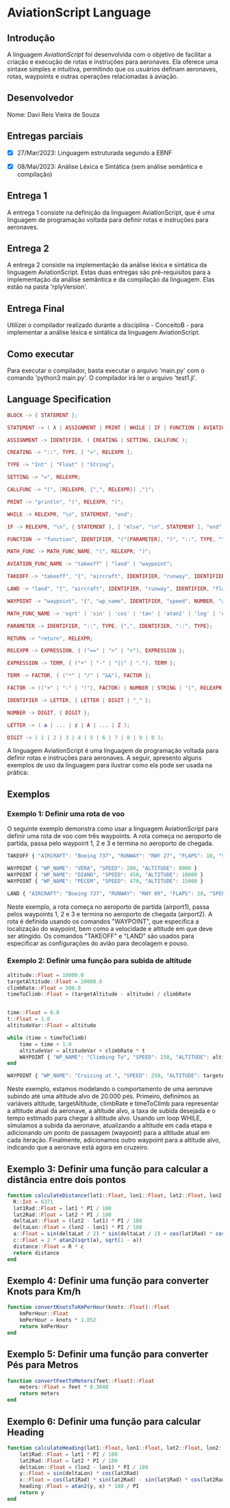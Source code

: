 # AviationScript Language

## Introdução

A linguagem _AviationScript_ foi desenvolvida com o objetivo de facilitar a criação e execução de rotas e
instruções para aeronaves. Ela oferece uma sintaxe simples e intuitiva, permitindo que os usuários definam
aeronaves, rotas, waypoints e outras operações relacionadas à aviação.

## Desenvolvedor

Nome: Davi Reis Vieira de Souza

## Entregas parciais

- [x] 27/Mar/2023: Linguagem estruturada segundo a EBNF

- [x] 08/Mai/2023: Análise Léxica e Sintática (sem análise semântica e compilação)

## Entrega 1

A entrega 1 consiste na definição da linguagem AviationScript, que é uma linguagem de programação voltada para definir rotas e instruções para aeronaves.

## Entrega 2

A entrega 2 consiste na implementação da análise léxica e sintática da linguagem AviationScript. Estas duas entregas são pré-requisitos para a implementação da análise semântica e da compilação da linguagem. Elas estão na pasta 'rplyVersion'.

## Entrega Final

Utilizei o compilador realizado durante a disciplina - ConceitoB - para implementar a análise léxica e sintática da linguagem AviationScript.

## Como executar

Para executar o compilador, basta executar o arquivo 'main.py' com o comando 'python3 main.py'. O compilador irá ler o arquivo 'test1.jl'.

## Language Specification

```lua
BLOCK -> { STATEMENT };

STATEMENT -> ( λ | ASSIGNMENT | PRINT | WHILE | IF | FUNCTION | AVIATION_FUNC | MATH_FUNC | RETURN ), "\n";

ASSIGNMENT -> IDENTIFIER, ( CREATING | SETTING, CALLFUNC );

CREATING -> "::", TYPE, [ "=", RELEXPR ];

TYPE -> "Int" | "Float" | "String";

SETTING -> "=", RELEXPR;

CALLFUNC -> "(", [RELEXPR, {",", RELEXPR}] ,")";

PRINT -> "println", "(", RELEXPR, ")";

WHILE -> RELEXPR, "\n", STATEMENT, "end";

IF -> RELEXPR, "\n", { STATEMENT }, [ "else", "\n", STATEMENT ], "end";

FUNCTION -> "function", IDENTIFIER, "("[PARAMETER], ")", "::", TYPE, "\n", STATEMENT, "end";

MATH_FUNC -> MATH_FUNC_NAME, "(", RELEXPR, ")";

AVIATION_FUNC_NAME -> "takeoff" | "land" | "waypoint";

TAKEOFF -> "takeoff", "{", "aircraft", IDENTIFIER, "runway", IDENTIFIER, "flaps", NUMBER, "speed", NUMBER, "altitude", NUMBER, "}";

LAND -> "land", "{", "aircraft", IDENTIFIER, "runway", IDENTIFIER, "flaps", NUMBER, "speed", NUMBER, "altitude", NUMBER, "}";

WAYPOINT -> "waypoint", "{", "wp_name", IDENTIFIER, "speed", NUMBER, "altitude", NUMBER, "}";

MATH_FUNC_NAME -> 'sqrt' | 'sin' | 'cos' | 'tan' | 'atan2' | 'log' | 'exp' | 'abs' | 'pow';

PARAMETER -> IDENTIFIER, "::", TYPE, {",", IDENTIFIER, "::", TYPE};

RETURN -> "return", RELEXPR;

RELEXPR -> EXPRESSION, { ("==" | ">" | "<"), EXPRESSION };

EXPRESSION -> TERM, { ("+" | "-" | "||" | "."), TERM };

TERM -> FACTOR, { ("*" | "/" | "&&"), FACTOR };

FACTOR -> (("+" | "-" | "!"), FACTOR) | NUMBER | STRING | "(", RELEXPR, ")" | IDENTIFIER, ["(", RELEXPR, {",", RELEXPR} ,")"] | ("READLN", "(", ")") | ("MATH_FUNC_NAME", "(", RELEXPR, {",", RELEXPR} ,")");

IDENTIFIER -> LETTER, { LETTER | DIGIT | "_" };

NUMBER -> DIGIT, { DIGIT };

LETTER -> ( a | ... | z | A | ... | Z );

DIGIT -> ( 1 | 2 | 3 | 4 | 5 | 6 | 7 | 8 | 9 | 0 );
```

A linguagem AviationScript é uma linguagem de programação voltada para definir rotas e instruções para aeronaves. A seguir, apresento alguns exemplos de uso da linguagem para ilustrar como ela pode ser usada na prática:

## Exemplos

### Exemplo 1: Definir uma rota de voo

O seguinte exemplo demonstra como usar a linguagem AviationScript para definir uma rota de voo com três waypoints. A rota começa no aeroporto de partida, passa pelo waypoint 1, 2 e 3 e termina no aeroporto de chegada.

```julia
TAKEOFF { "AIRCRAFT": "Boeing 737", "RUNWAY": "RWY 27", "FLAPS": 10, "SPEED": 200, "ALTITUDE": 5000 }

WAYPOINT { "WP_NAME": "VERA", "SPEED": 280, "ALTITUDE": 8000 }
WAYPOINT { "WP_NAME": "DIANO", "SPEED": 450, "ALTITUDE": 10000 }
WAYPOINT { "WP_NAME": "PECEM", "SPEED": 470, "ALTITUDE": 15000 }

LAND { "AIRCRAFT": "Boeing 737", "RUNWAY": "RWY 09", "FLAPS": 20, "SPEED": 150, "ALTITUDE": 5000 }
```

Neste exemplo, a rota começa no aeroporto de partida (airport1), passa pelos waypoints 1, 2 e 3 e termina no aeroporto de chegada (airport2). A rota é definida usando os comandos "WAYPOINT", que especifica a localização do waypoint, bem como a velocidade e altitude em que deve ser atingido. Os comandos "TAKEOFF" e "LAND" são usados para especificar as configurações do avião para decolagem e pouso.

### Exemplo 2: Definir uma função para subida de altitude

```julia
altitude::Float = 10000.0
targetAltitude::Float = 20000.0
climbRate::Float = 500.0
timeToClimb::Float = (targetAltitude - altitude) / climbRate


time::Float = 0.0
t::Float = 1.0
altitudeVar::Float = altitude

while (time < timeToClimb)
    time = time + 1.0
    altitudeVar = altitudeVar + climbRate * t
    WAYPOINT { "WP_NAME": "Climbing To", "SPEED": 250, "ALTITUDE": altitudeVar }
end

WAYPOINT { "WP_NAME": "Cruising at ", "SPEED": 250, "ALTITUDE": targetAltitude }
```

Neste exemplo, estamos modelando o comportamento de uma aeronave subindo até uma altitude alvo de 20.000 pés. Primeiro, definimos as variáveis altitude, targetAltitude, climbRate e timeToClimb para representar a altitude atual da aeronave, a altitude alvo, a taxa de subida desejada e o tempo estimado para chegar à altitude alvo. Usando um loop WHILE, simulamos a subida da aeronave, atualizando a altitude em cada etapa e adicionando um ponto de passagem (waypoint) para a altitude atual em cada iteração. Finalmente, adicionamos outro waypoint para a altitude alvo, indicando que a aeronave está agora em cruzeiro.

## Exemplo 3: Definir uma função para calcular a distância entre dois pontos

```julia
function calculateDistance(lat1::Float, lon1::Float, lat2::Float, lon2::Float)::Float
  R::Int = 6371
  lat1Rad::Float = lat1 * PI / 180
  lat2Rad::Float = lat2 * PI / 180
  deltaLat::Float = (lat2 - lat1) * PI / 180
  deltaLon::Float = (lon2 - lon1) * PI / 180
  a::Float = sin(deltaLat / 2) * sin(deltaLat / 2) + cos(lat1Rad) * cos(lat2Rad) * sin(deltaLon / 2) * sin(deltaLon / 2)
  c::Float = 2 * atan2(sqrt(a), sqrt(1 - a))
  distance::Float = R * c
  return distance
end
```

## Exemplo 4: Definir uma função para converter Knots para Km/h

```julia
function convertKnotsToKmPerHour(knots::Float)::Float
    kmPerHour::Float
    kmPerHour = knots * 1.852
    return kmPerHour
end
```

## Exemplo 5: Definir uma função para converter Pés para Metros

```julia
function convertFeetToMeters(feet::Float)::Float
    meters::Float = feet * 0.3048
    return meters
end
```

## Exemplo 6: Definir uma função para calcular Heading

```julia
function calculateHeading(lat1::Float, lon1::Float, lat2::Float, lon2::Float)::Float
    lat1Rad::Float = lat1 * PI / 180
    lat2Rad::Float = lat2 * PI / 180
    deltaLon::Float = (lon2 - lon1) * PI / 180
    y::Float = sin(deltaLon) * cos(lat2Rad)
    x::Float = cos(lat1Rad) * sin(lat2Rad) - sin(lat1Rad) * cos(lat2Rad) * cos(deltaLon)
    heading::Float = atan2(y, x) * 180 / PI
    return y
end
```
